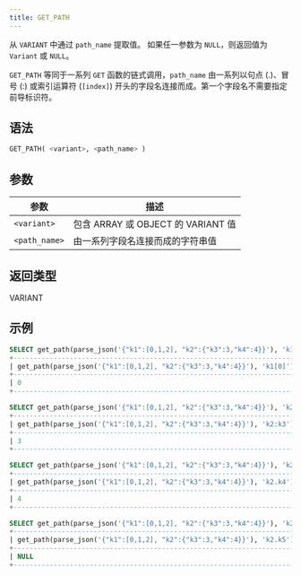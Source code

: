 ```yaml
---
title: GET_PATH
---
```


从 `VARIANT` 中通过 `path_name` 提取值。
如果任一参数为 `NULL`，则返回值为 `Variant` 或 `NULL`。

`GET_PATH` 等同于一系列 `GET` 函数的链式调用，`path_name` 由一系列以句点 (.)、冒号 (:) 或索引运算符 (`[index]`) 开头的字段名连接而成。第一个字段名不需要指定前导标识符。

## 语法

```sql
GET_PATH( <variant>, <path_name> )
```

## 参数

| 参数          | 描述                                                         |
|---------------|--------------------------------------------------------------|
| `<variant>`   | 包含 ARRAY 或 OBJECT 的 VARIANT 值                           |
| `<path_name>` | 由一系列字段名连接而成的字符串值                             |

## 返回类型

VARIANT

## 示例

```sql
SELECT get_path(parse_json('{"k1":[0,1,2], "k2":{"k3":3,"k4":4}}'), 'k1[0]');
+-----------------------------------------------------------------------+
| get_path(parse_json('{"k1":[0,1,2], "k2":{"k3":3,"k4":4}}'), 'k1[0]') |
+-----------------------------------------------------------------------+
| 0                                                                     |
+-----------------------------------------------------------------------+

SELECT get_path(parse_json('{"k1":[0,1,2], "k2":{"k3":3,"k4":4}}'), 'k2:k3');
+-----------------------------------------------------------------------+
| get_path(parse_json('{"k1":[0,1,2], "k2":{"k3":3,"k4":4}}'), 'k2:k3') |
+-----------------------------------------------------------------------+
| 3                                                                     |
+-----------------------------------------------------------------------+

SELECT get_path(parse_json('{"k1":[0,1,2], "k2":{"k3":3,"k4":4}}'), 'k2.k4');
+-----------------------------------------------------------------------+
| get_path(parse_json('{"k1":[0,1,2], "k2":{"k3":3,"k4":4}}'), 'k2.k4') |
+-----------------------------------------------------------------------+
| 4                                                                     |
+-----------------------------------------------------------------------+

SELECT get_path(parse_json('{"k1":[0,1,2], "k2":{"k3":3,"k4":4}}'), 'k2.k5');
+-----------------------------------------------------------------------+
| get_path(parse_json('{"k1":[0,1,2], "k2":{"k3":3,"k4":4}}'), 'k2.k5') |
+-----------------------------------------------------------------------+
| NULL                                                                  |
+-----------------------------------------------------------------------+
```